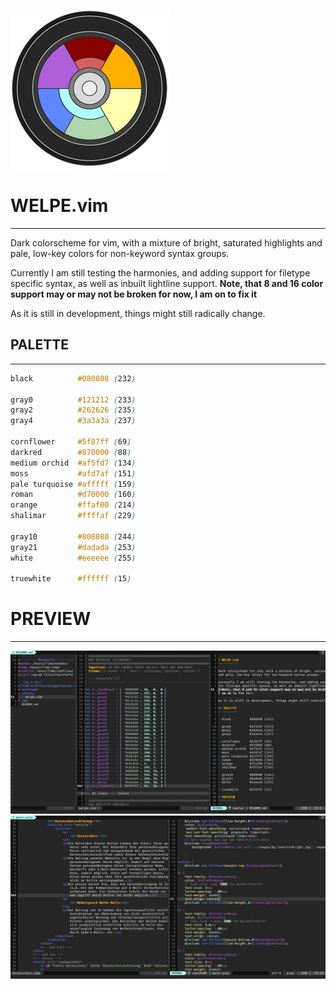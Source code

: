 ![Welpe Colorwheel](img/colorwheel.png)

# WELPE.vim 
-----------

Dark colorscheme for vim, with a mixture of bright, saturated highlights
and pale, low-key colors for non-keyword syntax groups.

Currently I am still testing the harmonies, and adding support
for filetype specific syntax, as well as inbuilt lightline support.
**Note, that 8 and 16 color support may or may not be broken for now,
I am on to fix it**

As it is still in development, things might still radically change.

## PALETTE
----------

```css
black          #080808 (232)

gray0          #121212 (233)
gray2          #262626 (235)
gray4          #3a3a3a (237)

cornflower     #5f87ff (69)
darkred        #870000 (88)
medium orchid  #af5fd7 (134)
moss           #afd7af (151)
pale turquoise #afffff (159)
roman          #d70000 (160)
orange         #ffaf00 (214)
shalimar       #ffffaf (229)

gray10         #808080 (244)
gray21         #dadada (253)
white          #eeeeee (255)

truewhite      #ffffff (15)
```

# PREVIEW
---------

![GVIM preview 1](img/welpeGVIM_preview.jpg)
![GVIM preview 2](img/welpeGVIM_preview2.jpg)
